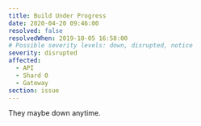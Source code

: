 ```yaml
---
title: Build Under Progress
date: 2020-04-20 09:46:00
resolved: false
resolvedWhen: 2019-10-05 16:58:00
# Possible severity levels: down, disrupted, notice
severity: disrupted
affected:
  - API
  - Shard 0
  - Gateway
section: issue
---
```


They maybe down anytime.
